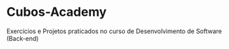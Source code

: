 # Cubos-Academy
Exercícios e Projetos praticados no curso de Desenvolvimento de Software (Back-end)
